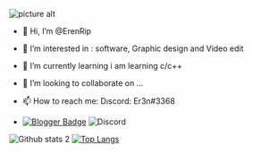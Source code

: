 ![picture alt]( https://media.giphy.com/media/HoIrPgqTBiB2XvVEf7/giphy.gif "Title is optional")

- 👋 Hi, I’m @ErenRip
- 👀 I’m interested in :  software, Graphic design and Video edit
- 🌱 I’m currently learning  i am learning c/c++
- 💞️ I’m looking to collaborate on ...
- 📫 How to reach me: Dıscord: Er3n#3368

- [![Blogger Badge](https://img.shields.io/badge/-Blogger-FF9800?style=flat-quare&labelColor=FF9800&logo=Blogger&logoColor=white&link=https://codebankhub.blogspot.com)](https://codebankhub.blogspot.com)    ![Discord](ghttps://raw.githubusercontent.com/ErenRip/svglinks/e78c0924c3099ce2d502a1344df737b534cec735/discord-join%20(1).svg)

![Github stats 2](https://github-readme-stats.vercel.app/api?username=ErenRip&show_icons=true&theme=radical)  [![Top Langs](https://github-readme-stats.vercel.app/api/top-langs/?username=ErenRip&layout=compact)](https://github.com/ErenRip/github-readme-stats)



<!---
ErenRip/ErenRip is a ✨ special ✨ repository because its `README.md` (this file) appears on your GitHub profile.
You can click the Preview link to take a look at your changes.
--->
